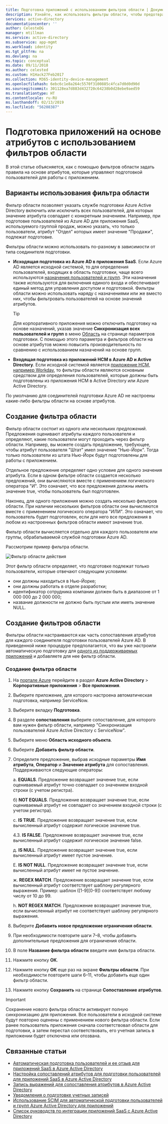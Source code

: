```yaml
---
title: Подготовка приложений с использованием фильтров области | Документация Майкрософт
description: Узнайте, как использовать фильтры области, чтобы предотвратить подготовку объектов в приложениях, которые поддерживают автоматическую подготовку пользователей, если эти объекты не отвечают требованиям компании.
services: active-directory
documentationcenter: ''
author: CelesteDG
manager: mtillman
ms.service: active-directory
ms.subservice: app-mgmt
ms.workload: identity
ms.tgt_pltfrm: na
ms.devlang: na
ms.topic: conceptual
ms.date: 09/11/2018
ms.author: celested
ms.custom: H1Hack27Feb2017
ms.collection: M365-identity-device-management
ms.openlocfilehash: 6ebc6c1e8a264c5570f3100885c4fca7d0d0d90d
ms.sourcegitcommit: 301128ea7d883d432720c64238b0d28ebe9aed59
ms.translationtype: HT
ms.contentlocale: ru-RU
ms.lasthandoff: 02/13/2019
ms.locfileid: "56208387"
---
```

# <a name="attribute-based-application-provisioning-with-scoping-filters"></a>Подготовка приложений на основе атрибутов с использованием фильтров области
В этой статье объясняется, как с помощью фильтров области задать правила на основе атрибутов, которые управляют подготовкой пользователей для работы с приложением.

## <a name="scoping-filter-use-cases"></a>Варианты использования фильтра области

Фильтр области позволяет указать службе подготовки Azure Active Directory включить или исключить всех пользователей, для которых значение атрибута совпадает с конкретным значением. Например, при подготовке пользователей из Azure AD для приложения SaaS, используемого группой продаж, можно указать, что только пользователи, атрибут "Отдел" которых имеет значение "Продажи", подлежат подготовке.

Фильтры области можно использовать по-разному в зависимости от типа соединителя подготовки.

* **Исходящая подготовка из Azure AD в приложения SaaS**. Если Azure AD является исходной системой, то для определения пользователей, входящих в область подготовки, чаще всего используются [назначения пользователей и групп](assign-user-or-group-access-portal.md). Эти назначения также используются для включения единого входа и обеспечивают единый метод для управления доступом и подготовкой. Фильтры области можно использовать наряду с назначениями или же вместо них, чтобы фильтровать пользователей на основе значений атрибутов.

    >[!TIP]
    > Для корпоративного приложения можно отключить подготовку на основе назначений, указав значение **Синхронизация всех пользователей и групп** в меню [Область](user-provisioning.md#how-do-i-set-up-automatic-provisioning-to-an-application) на странице параметров подготовки. С помощью этого параметра и фильтров области на основе атрибутов можно повысить производительность по сравнению с использованием назначений на основе групп.  

* **Входящая подготовка из приложений HCM в Azure AD и Active Directory**. Если исходной системой является [приложение HCM, например Workday](../saas-apps/workday-tutorial.md), то фильтры области являются основным средством для определения пользователей, которые должны быть подготовлены из приложения HCM в Active Directory или Azure Active Directory.

По умолчанию для соединителей подготовки Azure AD не настроены какие-либо фильтры области на основе атрибутов. 

## <a name="scoping-filter-construction"></a>Создание фильтра области

Фильтр области состоит из одного или нескольких *предложений*. Предложения оценивают атрибуты каждого пользователя и определяют, какие пользователи могут проходить через фильтр области. Например, вы можете создать предложение, требующее, чтобы атрибут пользователя "Штат" имел значение "Нью-Йорк". Тогда только пользователи из штата Нью-Йорк будут подготовлены для работы с приложением. 

Отдельное предложение определяет одно условие для одного значения атрибута. Если в одном фильтре области создается несколько предложений, они вычисляются вместе с применением логического оператора "И". Это означает, что все предложения должны иметь значение true, чтобы пользователь был подготовлен.

Наконец, для одного приложения можно создать несколько фильтров области. При наличии нескольких фильтров области они вычисляются вместе с применением логического оператора "ИЛИ". Это означает, что пользователь будет подготовлен, если для него все предложения в любом из настроенных фильтров области имеют значение true.

Фильтр области вычисляется отдельно для каждого пользователя или группы, обрабатываемой службой подготовки Azure AD.

Рассмотрим пример фильтра области.

![Фильтр области действия](./media/define-conditional-rules-for-provisioning-user-accounts/scoping-filter.PNG) 

Этот фильтр области определяет, что подготовке подлежат только пользователи, которые отвечают следующим условиям:

* они должны находиться в Нью-Йорке;
* они должны работать в отделе разработки;
* идентификатор сотрудника компании должен быть в диапазоне от 1 000 000 до 2 000 000;
* название должности не должно быть пустым или иметь значение NULL.

## <a name="create-scoping-filters"></a>Создание фильтров области
Фильтры области настраиваются как часть сопоставления атрибутов для каждого соединителя подготовки пользователей Azure AD. В приведенной ниже процедуре предполагается, что вы уже настроили автоматическую подготовку для [одного из поддерживаемых приложений](../saas-apps/tutorial-list.md) и добавляете для нее фильтр области.

### <a name="create-a-scoping-filter"></a>Создание фильтра области
1. На [портале Azure](https://portal.azure.com) перейдите в раздел **Azure Active Directory** > **Корпоративные приложения** > **Все приложения**.

2. Выберите приложение, для которого настроена автоматическая подготовка, например ServiceNow.

3. Выберите вкладку **Подготовка**.

4. В разделе **сопоставления** выберите сопоставление, для которого вам нужен фильтр области, например "Синхронизация пользователей Azure Active Directory с ServiceNow".

5. Выберите меню **Область исходного объекта**.

6. Выберите **Добавить фильтр области**.

7. Определите предложение, выбрав исходные параметры **Имя атрибута**, **Оператор** и **Значение атрибута** для сопоставления. Поддерживаются следующие операторы:

   a. **EQUALS**. Предложение возвращает значение true, если оцениваемый атрибут точно совпадает со значением входной строки (с учетом регистра).

   б) **NOT EQUALS**. Предложение возвращает значение true, если оцениваемый атрибут не совпадает со значением входной строки (с учетом регистра).

   c. **IS TRUE**. Предложение возвращает значение true, если вычисленный атрибут содержит логическое значение true.

   4.3. **IS FALSE**. Предложение возвращает значение true, если вычисленный атрибут содержит логическое значение false.

   д. **IS NULL**. Предложение возвращает значение true, если вычисленный атрибут имеет пустое значение.

   Е. **IS NOT NULL**. Предложение возвращает значение true, если вычисленный атрибут имеет не пустое значение.

   ж. **REGEX MATCH**. Предложение возвращает значение true, если вычисленный атрибут соответствует шаблону регулярного выражения. Пример: шаблон ([1-9][0-9]) соответствует любому числу от 10 до 99.

   h. **NOT REGEX MATCH**. Предложение возвращает значение true, если вычисленный атрибут не соответствует шаблону регулярного выражения.

8. Выберите **Добавить новое предложение ограничения области**.

9. При необходимости повторите шаги 7–8, чтобы добавить дополнительные предложения для ограничения области.

10. В поле **Название фильтра области** введите имя фильтра области.

11. Нажмите кнопку **ОК**.

12. Нажмите кнопку **ОК** еще раз на экране **Фильтры области**. При необходимости повторите шаги 6–11, чтобы добавить еще один фильтр области.

13. Нажмите кнопку **Сохранить** на странице **Сопоставление атрибутов**. 

>[!IMPORTANT] 
> Сохранение нового фильтра области активирует полную синхронизацию для приложения. Все пользователи в исходной системе будут повторно оценены с применением нового фильтра области. Если ранее пользователь приложения сначала соответствовал области для подготовки, а затем перестал соответствовать, его учетная запись в приложении будет отключена или отозвана.


## <a name="related-articles"></a>Связанные статьи
* [Автоматическая подготовка пользователей и ее отзыв для приложений SaaS в Azure Active Directory](user-provisioning.md)
* [Настройка сопоставлений атрибутов для подготовки пользователей для приложений SaaS в Azure Active Directory](customize-application-attributes.md)
* [Запись выражений для сопоставления атрибутов в Azure Active Directory](functions-for-customizing-application-data.md)
* [Уведомления о подготовке учетных записей](user-provisioning.md)
* [Использование SCIM для автоматической подготовки пользователей и групп Azure Active Directory для приложений](use-scim-to-provision-users-and-groups.md)
* [Список руководств по интеграции приложений SaaS с Azure Active Directory](../saas-apps/tutorial-list.md)

